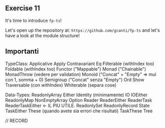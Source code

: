 ## Exercise 11

It's time to introduce `fp-ts`!

Let's open up the repository at: `https://github.com/gcanti/fp-ts` and let's have a look at the module structure!

## Importanti

TypeClass:
Applicative
Apply
Contravariant
Eq
Filterable (withIndex too)
Foldable (withIndex too)
Functor ("Mappable")
Monad ("Chainable")
MonadThrow (vedere per validation)
Monoid ("Concat" + "Empty" => mul con 1, somma + 0)
Semigroup ("Concat" senza "Empty")
Ord
Show
Traversable (con withIndex)
Whiterable (separa cose)

Data-Types:
ReadonlyArray
Either
Identity (minimamente)
IO
IOEither
ReadonlyMap
NonEmptyArray
Option
Reader
ReaderEither
ReaderTask
ReaderTaskEither <- IL PIU UTILE.
ReadonlySet
ReadonlyRecord
State
TaskEither
These (quando avete sia errori che risultati)
TaskThese
Tree

// RECORD
